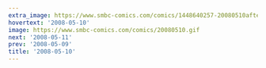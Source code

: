 ```yaml
---
extra_image: https://www.smbc-comics.com/comics/1448640257-20080510after.png
hovertext: '2008-05-10'
image: https://www.smbc-comics.com/comics/20080510.gif
next: '2008-05-11'
prev: '2008-05-09'
title: '2008-05-10'
---
```

